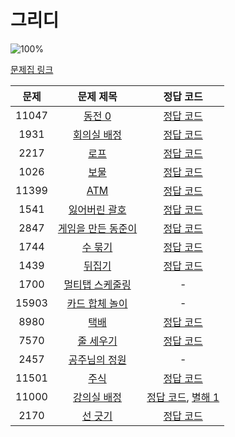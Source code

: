 # 그리디

![100%](https://progress-bar.dev/14/?scale=17&title=progress&width=500&color=babaca&suffix=/17)

[문제집 링크](https://www.acmicpc.net/workbook/view/7320)

| 문제 | 문제 제목 | 정답 코드 |
| :--: | :--: | :--: |
| 11047 | [동전 0](https://www.acmicpc.net/problem/11047) | [정답 코드](../0x11/solutions/11047.cpp) |
| 1931 | [회의실 배정](https://www.acmicpc.net/problem/1931) | [정답 코드](../0x11/solutions/1931.cpp) |
| 2217 | [로프](https://www.acmicpc.net/problem/2217) | [정답 코드](../0x11/solutions/2217.cpp) |
| 1026 | [보물](https://www.acmicpc.net/problem/1026) | [정답 코드](../0x11/solutions/1026.cpp) |
| 11399 | [ATM](https://www.acmicpc.net/problem/11399) | [정답 코드](../0x11/solutions/11399.cpp) |
| 1541 | [잃어버린 괄호](https://www.acmicpc.net/problem/1541) | [정답 코드](../0x11/solutions/1541.cpp) |
| 2847 | [게임을 만든 동준이](https://www.acmicpc.net/problem/2847) | [정답 코드](../0x11/solutions/2847.cpp) |
| 1744 | [수 묶기](https://www.acmicpc.net/problem/1744) | [정답 코드](../0x11/solutions/1744.cpp) |
| 1439 | [뒤집기](https://www.acmicpc.net/problem/1439) | [정답 코드](../0x11/solutions/1439.cpp) |
| 1700 | [멀티탭 스케줄링](https://www.acmicpc.net/problem/1700) | - |
| 15903 | [카드 합체 놀이](https://www.acmicpc.net/problem/15903) | - |
| 8980 | [택배](https://www.acmicpc.net/problem/8980) | [정답 코드](../0x11/solutions/8980.cpp) |
| 7570 | [줄 세우기](https://www.acmicpc.net/problem/7570) | [정답 코드](../0x11/solutions/7570.cpp) |
| 2457 | [공주님의 정원](https://www.acmicpc.net/problem/2457) | - |
| 11501 | [주식](https://www.acmicpc.net/problem/11501) | [정답 코드](../0x11/solutions/11501.cpp) |
| 11000 | [강의실 배정](https://www.acmicpc.net/problem/11000) | [정답 코드](../0x11/solutions/11000.cpp), [별해 1](../0x11/solutions/11000_1.cpp) |
| 2170 | [선 긋기](https://www.acmicpc.net/problem/2170) | [정답 코드](../0x11/solutions/2170.cpp) |
